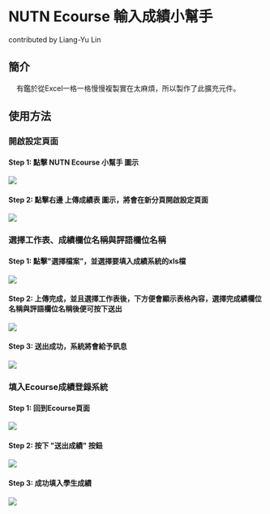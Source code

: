 # NUTN Ecourse 輸入成績小幫手
contributed by Liang-Yu Lin

## 簡介
&nbsp;&nbsp;&nbsp;&nbsp;有鑑於從Excel一格一格慢慢複製實在太麻煩，所以製作了此擴充元件。

## 使用方法
### 開啟設定頁面
#### Step 1: 點擊 NUTN Ecourse 小幫手 圖示
![](https://i.imgur.com/nNg3gD8.png)
#### Step 2: 點擊右邊 上傳成績表 圖示，將會在新分頁開啟設定頁面
![](https://i.imgur.com/Ulon6LN.png)
### 選擇工作表、成績欄位名稱與評語欄位名稱
#### Step 1: 點擊"選擇檔案"，並選擇要填入成績系統的xls檔
![](https://i.imgur.com/zDOH0yw.jpg)
#### Step 2: 上傳完成，並且選擇工作表後，下方便會顯示表格內容，選擇完成績欄位名稱與評語欄位名稱後便可按下送出
![](https://i.imgur.com/1xPXRLN.png)
#### Step 3: 送出成功，系統將會給予訊息
![](https://i.imgur.com/sL3Iqw5.png)
### 填入Ecourse成績登錄系統
#### Step 1: 回到Ecourse頁面
![](https://i.imgur.com/tqRJZMz.png)
#### Step 2: 按下 "送出成績" 按鈕
![](https://i.imgur.com/7fQbgqR.png)
#### Step 3: 成功填入學生成績
![](https://i.imgur.com/Kjxua7U.png)

